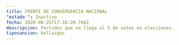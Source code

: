 ```yaml
---
title: FRENTE DE CONVERGENCIA NACIONAL
"estado ": Inactivo
fecha: 2020-08-25T17:18:20.760Z
descripcion: Partidos que no llega al 5 de votos en elecciones.
tiposancion: Hallazgos
---
```

